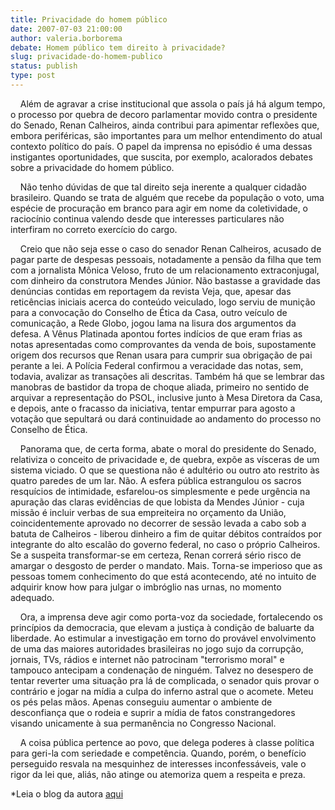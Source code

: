 ```yaml
---
title: Privacidade do homem público
date: 2007-07-03 21:00:00
author: valeria.borborema
debate: Homem público tem direito à privacidade?
slug: privacidade-do-homem-publico
status: publish 
type: post
---
```


    Além de agravar a crise institucional que assola o país já há algum tempo, o processo por quebra de decoro parlamentar movido contra o presidente do Senado, Renan Calheiros, ainda contribui para apimentar reflexões que, embora periféricas, são importantes para um melhor entendimento do atual contexto político do país. O papel da imprensa no episódio é uma dessas instigantes oportunidades, que suscita, por exemplo, acalorados debates sobre a privacidade do homem público.    
  
    Não tenho dúvidas de que tal direito seja inerente a qualquer cidadão brasileiro. Quando se trata de alguém que recebe da população o voto, uma espécie de procuração em branco para agir em nome da coletividade, o raciocínio continua valendo desde que interesses particulares não interfiram no correto exercício do cargo.    
  
    Creio que não seja esse o caso do senador Renan Calheiros, acusado de pagar parte de despesas pessoais, notadamente a pensão da filha que tem com a jornalista Mônica Veloso, fruto de um relacionamento extraconjugal, com dinheiro da construtora Mendes Júnior. Não bastasse a gravidade das denúncias contidas em reportagem da revista Veja, que, apesar das reticências iniciais acerca do conteúdo veiculado, logo serviu de munição para a convocação do Conselho de Ética da Casa, outro veículo de comunicação, a Rede Globo, jogou lama na lisura dos argumentos da defesa. A Vênus Platinada apontou fortes indícios de que eram frias as notas apresentadas como comprovantes da venda de bois, supostamente origem dos recursos que Renan usara para cumprir sua obrigação de pai perante a lei. A Polícia Federal confirmou a veracidade das notas, sem, todavia, avalizar as transações ali descritas. Também há que se lembrar das manobras de bastidor da tropa de choque aliada, primeiro no sentido de arquivar a representação do PSOL, inclusive junto à Mesa Diretora da Casa, e depois, ante o fracasso da iniciativa, tentar empurrar para agosto a votação que sepultará ou dará continuidade ao andamento do processo no Conselho de Ética.    
  
    Panorama que, de certa forma, abate o moral do presidente do Senado, relativiza o conceito de privacidade e, de quebra, expõe as vísceras de um sistema viciado. O que se questiona não é adultério ou outro ato restrito às quatro paredes de um lar. Não. A esfera pública estrangulou os sacros resquícios de intimidade, esfarelou-os simplesmente e pede urgência na apuração das claras evidências de que lobista da Mendes Júnior - cuja missão é incluir verbas de sua empreiteira no orçamento da União, coincidentemente aprovado no decorrer de sessão levada a cabo sob a batuta de Calheiros - liberou dinheiro a fim de quitar débitos contraídos por integrante do alto escalão do governo federal, no caso o próprio Calheiros. Se a suspeita transformar-se em certeza, Renan correrá sério risco de amargar o desgosto de perder o mandato. Mais. Torna-se imperioso que as pessoas tomem conhecimento do que está acontecendo, até no intuito de adquirir know how para julgar o imbróglio nas urnas, no momento adequado.    
  
    Ora, a imprensa deve agir como porta-voz da sociedade, fortalecendo os princípios da democracia, que elevam a justiça à condição de baluarte da liberdade. Ao estimular a investigação em torno do provável envolvimento de uma das maiores autoridades brasileiras no jogo sujo da corrupção, jornais, TVs, rádios e internet não patrocinam "terrorismo moral" e tampouco antecipam a condenação de ninguém. Talvez no desespero de tentar reverter uma situação pra lá de complicada, o senador quis provar o contrário e jogar na mídia a culpa do inferno astral que o acomete. Meteu os pés pelas mãos. Apenas conseguiu aumentar o ambiente de desconfiança que o rodeia e suprir a mídia de fatos constrangedores visando unicamente à sua permanência no Congresso Nacional.    
  
    A coisa pública pertence ao povo, que delega poderes à classe política para geri-la com seriedade e competência. Quando, porém, o benefício perseguido resvala na mesquinhez de interesses inconfessáveis, vale o rigor da lei que, aliás, não atinge ou atemoriza quem a respeita e preza.   
  
\*Leia o blog da autora [aqui](http://valeriagborborema.blogspot.com/)  
  

